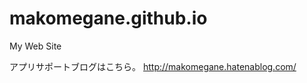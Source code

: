 makomegane.github.io
====================

My Web Site

アプリサポートブログはこちら。
http://makomegane.hatenablog.com/
